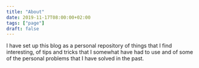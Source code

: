 ```yaml
---
title: "About"
date: 2019-11-17T08:00:00+02:00
tags: ["page"]
draft: false
---
```


I have set up this blog as a personal repository of things that I find
interesting, of tips and tricks that I somewhat have had to use and of some of
the personal problems that I have solved in the past.
